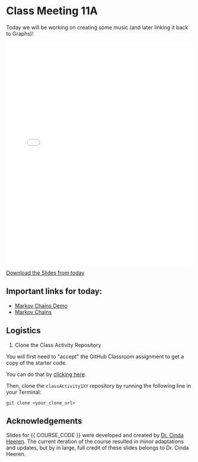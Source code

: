 # Class Meeting 11A

Today we will be working on creating some music (and later linking it back to Graphs)!

<div>
<iframe src="../../Lec16_MHall.pdf" width="100%" height="600px" frameBorder="0"> </iframe>
</div>

[Download the Slides from today](https://github.com/ubc-cs/cpsc203/raw/main/files/Lec16_MHall.pdf)

## Important links for today:

- [Markov Chains Demo](http://setosa.io/markov)
- [Markov Chains](https://brilliant.org/wiki/markov-chains/)

<!-- 
## Optional links for today
-->

## Logistics

1. Clone the Class Activity Repository

You will first need to "accept" the GitHub Classroom assignment to get a copy of the starter code.

You can do that by [clicking here](https://classroom.github.com/a/ShgbwvAQ).

Then, clone the `classActivity1XY` repository by running the following line in your Terminal:

```
git clone <your_clone_url>
```

## Acknowledgements

Slides for {{ COURSE_CODE }} were developed and created by [Dr. Cinda Heeren](https://www.cs.ubc.ca/people/cinda-heeren). The current iteration of the course resulted in minor adaptations and updates, but by in large, full credit of these slides belongs to Dr. Cinda Heeren.